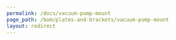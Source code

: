 ```yaml
---
permalink: /docs/vacuum-pump-mount
page_path: /bom/plates-and-brackets/vacuum-pump-mount
layout: redirect
---
```


